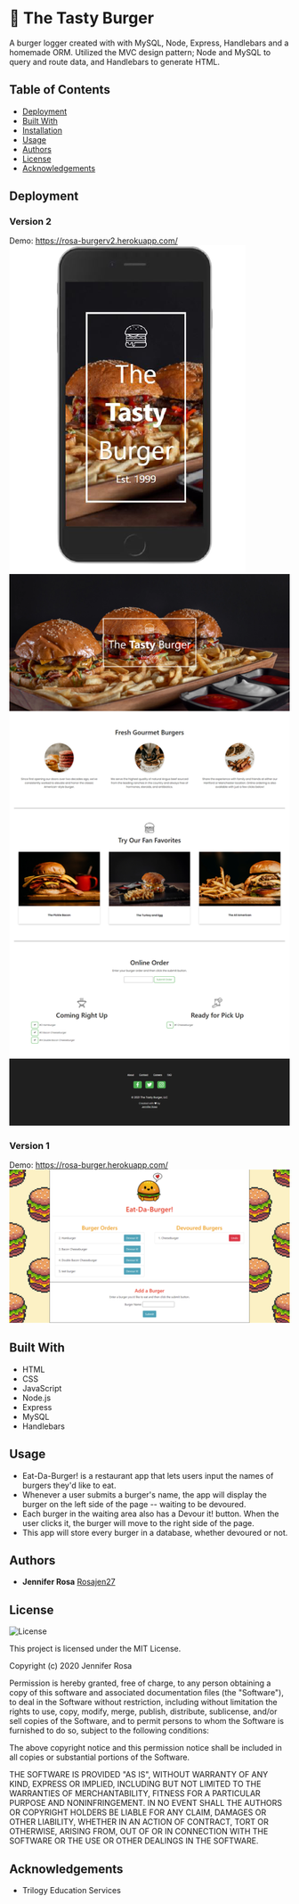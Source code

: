 # 🍔 The Tasty Burger 

A burger logger created with with MySQL, Node, Express, Handlebars and a homemade ORM. Utilized the MVC design pattern; Node and MySQL to query and route data, and Handlebars to generate HTML.


## Table of Contents
* [Deployment](#deployment)
* [Built With](#built-with)
* [Installation](#installation)
* [Usage](#usage)
* [Authors](#authors)
* [License](#license)
* [Acknowledgements](#acknowledgement)


## Deployment

### Version 2

Demo: https://rosa-burgerv2.herokuapp.com/
![mobile.PNG](./public/assets/images/tasty-mobile.png)
![demo.PNG](./public/assets/images/tasty-demo.png)


### Version 1

Demo: https://rosa-burger.herokuapp.com/
![eat-da-burger.PNG](./public/assets/images/burger.PNG)


## Built With

* HTML
* CSS
* JavaScript
* Node.js
* Express
* MySQL
* Handlebars

## Usage

* Eat-Da-Burger! is a restaurant app that lets users input the names of burgers they'd like to eat.
* Whenever a user submits a burger's name, the app will display the burger on the left side of the page -- waiting to be devoured.
* Each burger in the waiting area also has a Devour it! button. When the user clicks it, the burger will move to the right side of the page.
* This app will store every burger in a database, whether devoured or not.


## Authors

  - **Jennifer Rosa**
    [Rosajen27](https://rosajen27.github.io/)


## License

![License](https://img.shields.io/badge/license-MIT%20License-blue.svg)

This project is licensed under the MIT License.

Copyright (c) 2020 Jennifer Rosa

Permission is hereby granted, free of charge, to any person obtaining a copy
of this software and associated documentation files (the "Software"), to deal
in the Software without restriction, including without limitation the rights
to use, copy, modify, merge, publish, distribute, sublicense, and/or sell
copies of the Software, and to permit persons to whom the Software is
furnished to do so, subject to the following conditions:

The above copyright notice and this permission notice shall be included in all
copies or substantial portions of the Software.

THE SOFTWARE IS PROVIDED "AS IS", WITHOUT WARRANTY OF ANY KIND, EXPRESS OR
IMPLIED, INCLUDING BUT NOT LIMITED TO THE WARRANTIES OF MERCHANTABILITY,
FITNESS FOR A PARTICULAR PURPOSE AND NONINFRINGEMENT. IN NO EVENT SHALL THE
AUTHORS OR COPYRIGHT HOLDERS BE LIABLE FOR ANY CLAIM, DAMAGES OR OTHER
LIABILITY, WHETHER IN AN ACTION OF CONTRACT, TORT OR OTHERWISE, ARISING FROM,
OUT OF OR IN CONNECTION WITH THE SOFTWARE OR THE USE OR OTHER DEALINGS IN THE
SOFTWARE.


## Acknowledgements

* Trilogy Education Services
